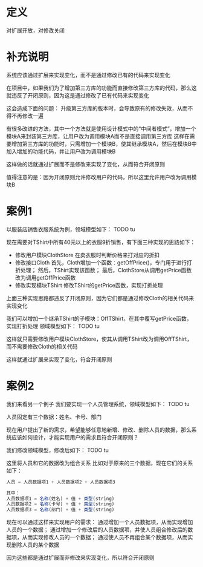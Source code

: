 # 定义

对扩展开放，对修改关闭


# 补充说明

系统应该通过扩展来实现变化，而不是通过修改已有的代码来实现变化


<!-- # 项目中哪些地方违反了开闭原则？ -->
在项目中，如果我们为了增加第三方库的功能而直接修改第三方库的代码，那么这就违反了开闭原则，因为这是通过修改了已有代码来实现变化


<!-- **造成什么问题** -->
这会造成下面的问题：
升级第三方库的版本时，会导致原有的修改失效，从而不得不再修改一遍


<!-- **如何改进** -->
有很多改进的方法，其中一个方法就是使用设计模式中的“中间者模式”，增加一个模块A来封装第三方库，让用户改为调用模块A而不是直接调用第三方库
这样在需要增加第三方库的功能时，只需增加一个模块B，使其继承模块A，然后在模块B中加入增加的功能代码，并让用户改为调用模块B

这样做的话就通过扩展而不是修改来实现了变化，从而符合开闭原则

值得注意的是：因为开闭原则允许修改用户的代码，所以这里允许用户改为调用模块B


# 案例1

以服装店销售衣服系统为例，领域模型如下：
TODO tu


现在需要对TShirt中所有40元以上的衣服9折销售，有下面三种实现的思路如下：

- 修改用户模块ClothStore
在卖衣服时判断价格来打对应的折扣
- 修改接口Cloth
首先，Cloth增加一个函数：getOffPrice()，专门用于进行打折处理；
然后，TShirt实现该函数；
最后，ClothStore从调用getPrice函数改为调用getOffPrice函数
- 修改实现模块TShirt
修改TShirt的getPrice函数，实现打折处理

上面三种实现思路都违反了开闭原则，因为它们都是通过修改Cloth的相关代码来实现变化

我们可以增加一个继承TShirt的子模块：OffTShirt，在其中覆写getPrice函数，实现打折处理
领域模型如下：
TODO tu

这样就只需要修改用户模块ClothStore，使其从调用TShirt改为调用OffTShirt，而不需要修改Cloth的相关代码

这样就通过扩展来实现了变化，符合开闭原则


# 案例2


我们来看另一个例子
我们要实现一个人员管理系统，领域模型如下：
TODO tu

人员固定有三个数据：姓名、卡号、部门

现在用户提出了新的需求，希望能够任意地新增、修改、删除人员的数据，那么系统应该如何设计，才能实现用户的需求且符合开闭原则？



我们修改领域模型，修改后如下：
TODO tu

这里将人员和它的数据改为组合关系
比如对于原来的三个数据，现在它们的关系如下：
```ts
人员 = 人员数据项1 + 人员数据项2 + 人员数据项3

其中：
人员数据项1 = 名称(姓名) + 值 + 类型(string)
人员数据项2 = 名称(卡号) + 值 + 类型(string)
人员数据项3 = 名称(部门) + 值 + 类型(string)
```

现在可以通过这样来实现用户的需求：
通过增加一个人员数据项，从而实现增加人员的一个数据；
通过增加一个修改后的人员数据项，并使人员组合修改后的数据项，从而实现修改人员的一个数据；
通过使人员不再组合某个数据项，从而实现删除人员的某个数据

因为这些都是通过扩展而非修改来实现变化，所以符合开闭原则